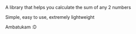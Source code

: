 A library that helps you calculate the sum of any 2 numbers

Simple, easy to use, extremely lightweight

Ambatukam :D
